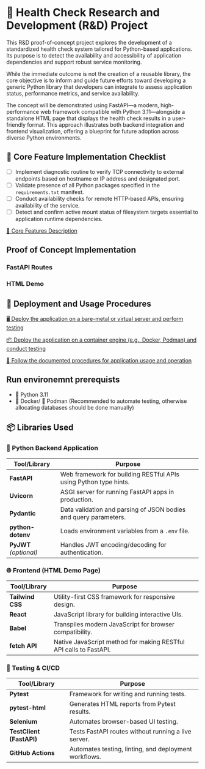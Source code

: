 # 🧪 Health Check Research and Development (R&D) Project

This R&D proof-of-concept project explores the development of a standardized health check system tailored for Python-based applications. Its purpose is to detect the availability and accessibility of application dependencies and support robust service monitoring.

While the immediate outcome is not the creation of a reusable library, the core objective is to inform and guide future efforts toward developing a generic Python library that developers can integrate to assess application status, performance metrics, and service availability.

The concept will be demonstrated using FastAPI—a modern, high-performance web framework compatible with Python 3.11—alongside a standalone HTML page that displays the health check results in a user-friendly format. This approach illustrates both backend integration and frontend visualization, offering a blueprint for future adoption across diverse Python environments.

## 🦯 Core Feature Implementation Checklist

- [ ] Implement diagnostic routine to verify TCP connectivity to external endpoints based on hostname or IP address and designated port.
- [ ] Validate presence of all Python packages specified in the `requirements.txt` manifest.
- [ ] Conduct availability checks for remote HTTP-based APIs, ensuring availability of the service.
- [ ] Detect and confirm active mount status of filesystem targets essential to application runtime dependencies.

[📖 Core Features Description](howto/CORE_FEATURES.md "Core Features Description")

## Proof of Concept Implementation

### FastAPI Routes

### HTML Demo

## 🚀 Deployment and Usage Procedures

[🖥️ Deploy the application on a bare-metal or virtual server and perform testing](howto/BAREMETAL.md "Deploy the application on a bare-metal or virtual server and perform testing")

[📦 Deploy the application on a container engine (e.g., Docker, Podman) and conduct testing](howto/BAREMETAL.md "Deploy the application on a container engine (e.g., Docker, Podman) and conduct testing")

[📘 Follow the documented procedures for application usage and operation](howto/USAGE_OPERATION.md "Follow the documented procedures for application usage and operation")


## Run environemnt prerequists

* 🐍 Python 3.11
* 🐳 Docker/ 🦭 Podman (Recommended to automate testing, otherwise allocating databases should be done manually)

## 📦 Libraries Used

### 🐍 Python Backend Application

| Tool/Library       | Purpose                                                                 |
|--------------------|-------------------------------------------------------------------------|
| **FastAPI**         | Web framework for building RESTful APIs using Python type hints.        |
| **Uvicorn**         | ASGI server for running FastAPI apps in production.                     |
| **Pydantic**        | Data validation and parsing of JSON bodies and query parameters.        |
| **python-dotenv**   | Loads environment variables from a `.env` file.                         |
| **PyJWT** *(optional)* | Handles JWT encoding/decoding for authentication.                    |

### 🌐 Frontend (HTML Demo Page)

| Tool/Library       | Purpose                                                                 |
|--------------------|-------------------------------------------------------------------------|
| **Tailwind CSS**    | Utility-first CSS framework for responsive design.                      |
| **React**           | JavaScript library for building interactive UIs.                        |
| **Babel**           | Transpiles modern JavaScript for browser compatibility.                 |
| **fetch API**       | Native JavaScript method for making RESTful API calls to FastAPI.       |

### 🧪 Testing & CI/CD

| Tool/Library       | Purpose                                                                 |
|--------------------|-------------------------------------------------------------------------|
| **Pytest**          | Framework for writing and running tests.                                |
| **pytest-html**     | Generates HTML reports from Pytest results.                             |
| **Selenium**        | Automates browser-based UI testing.                                     |
| **TestClient (FastAPI)** | Tests FastAPI routes without running a live server.               |
| **GitHub Actions**  | Automates testing, linting, and deployment workflows.                   |